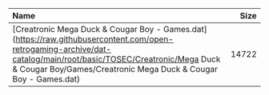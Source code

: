 |Name|Size|
|:---|---:|
|[Creatronic Mega Duck & Cougar Boy - Games.dat](https://raw.githubusercontent.com/open-retrogaming-archive/dat-catalog/main/root/basic/TOSEC/Creatronic/Mega Duck & Cougar Boy/Games/Creatronic Mega Duck & Cougar Boy - Games.dat)|14722|

